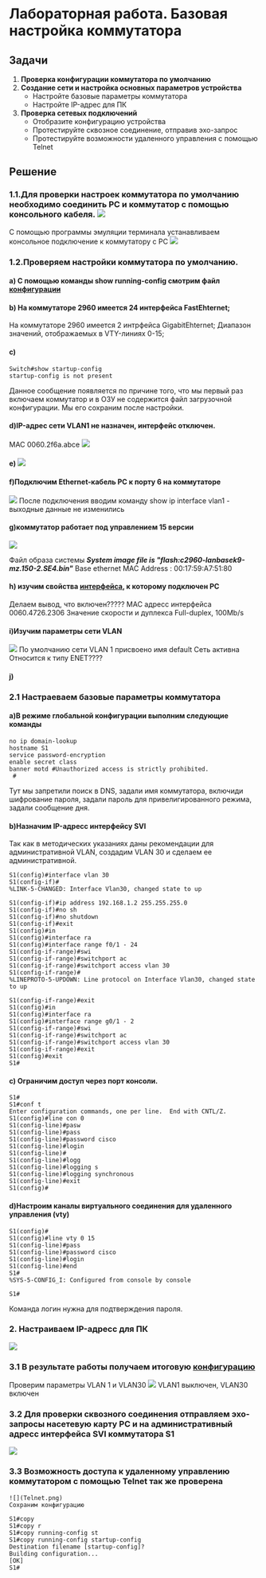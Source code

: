 # Лабораторная работа. Базовая настройка коммутатора
## Задачи
1. **Проверка конфигурации коммутатора по умолчанию**
2. **Создание сети и настройка основных параметров устройства**
    - Настройте базовые параметры коммутатора
    - Настройте IP-адрес для ПК
3. **Проверка сетевых подключений**
    - Отобразите конфигурацию устройства
    - Протестируйте сквозное соединение, отправив эхо-запрос
    - Протестируйте возможности удаленного управления с помощью Telnet

## Решение
### 1.1.Для проверки настроек коммутатора по умолчанию необходимо соединить PC и коммутатор с помощью консольного кабеля. ![](1_consol_cabel.png)

С помощью программы эмуляции терминала устанавливаем консольное подключение к коммутатору с РС
![](2-terminal.png)

### 1.2.Проверяем настройки коммутатора по умолчанию. 
   #### a) С помощью команды show running-config смотрим файл [конфигурации](default_config) 
   #### b) На коммутаторе 2960 имеется 24 интерфейса FastEhternet;
   На коммутаторе 2960 имеется 2 интрфейса GigabitEhternet;
   Диапазон значений, отображаемых в VTY-линиях 0-15; 
   #### c)
```
Switch#show startup-config 
startup-config is not present
 ```
Данное сообщение появляется по причине того, что мы первый раз включаем коммутатор и в ОЗУ не содержится файл загрузочной конфигурации. Мы его сохраним после настройки.

   #### d)IP-адрес сети VLAN1 не назначен, интерфейс отключен.
MAC 0060.2f6a.abce
![](3_VLAN1_down.png)
   #### e) ![](4_VLAN1_down.png)
   #### f)Подключим Ethernet-кабель PC к порту 6 на коммутаторе
![](5_.png)
После подключения вводим команду show ip interface vlan1 - выходные данные не изменились
   #### g)коммутатор работает под управлением 15 версии
![](6_version.png)

Файл образа системы ***System image file is "flash:c2960-lanbasek9-mz.150-2.SE4.bin"***
Base ethernet MAC Address       : 00:17:59:A7:51:80
   #### h) изучим свойства [интерфейса](f06), к которому подключен PC
Делаем вывод, что включен????? 
MAC адресс интерфейса 0060.4726.2306
Значение скорости и дуплекса Full-duplex, 100Mb/s
   #### i)Изучим параметры сети VLAN
![](7_show_vlan.png)
По умолчанию сети VLAN 1 присвоено имя default
Сеть активна
Относится к типу ENET????
   #### j)
   
### 2.1 Настраеваем базовые параметры коммутатора
   #### a)В режиме глобальной конфигурации выполним следующие команды
 ```
no ip domain-lookup   
hostname S1
service password-encryption
enable secret class
banner motd #Unauthorized access is strictly prohibited.
  #
 ```
Тут мы запретили поиск в DNS, задали имя коммутатора, включиди шифрование пароля, задали пароль для привелигированного режима, задали сообщение дня.
  #### b)Назначим IP-адресс интерфейсу SVI
Так как в методических указаниях даны рекомендации для административной VLAN, создадим VLAN 30 и сделаем ее административной.
```
S1(config)#interface vlan 30
S1(config-if)#
%LINK-5-CHANGED: Interface Vlan30, changed state to up

S1(config-if)#ip address 192.168.1.2 255.255.255.0
S1(config-if)#no sh
S1(config-if)#no shutdown 
S1(config-if)#exit
S1(config)#in
S1(config)#interface ra
S1(config)#interface range f0/1 - 24
S1(config-if-range)#swi
S1(config-if-range)#switchport ac
S1(config-if-range)#switchport access vlan 30
S1(config-if-range)#
%LINEPROTO-5-UPDOWN: Line protocol on Interface Vlan30, changed state to up

S1(config-if-range)#exit
S1(config)#in
S1(config)#interface ra
S1(config)#interface range g0/1 - 2
S1(config-if-range)#swi
S1(config-if-range)#switchport ac
S1(config-if-range)#switchport access vlan 30
S1(config-if-range)#exit
S1(config)#exit
S1#
```
#### с) Ограничим доступ через порт консоли.
```
S1# 
S1#conf t
Enter configuration commands, one per line.  End with CNTL/Z.
S1(config)#line con 0
S1(config-line)#pasw
S1(config-line)#pass
S1(config-line)#password cisco
S1(config-line)#login
S1(config-line)#
S1(config-line)#logg
S1(config-line)#logging s
S1(config-line)#logging synchronous 
S1(config-line)#exit
S1(config)#
```

#### d)Настроим каналы виртуального соединения для удаленного управления (vty)
```
S1(config)#
S1(config)#line vty 0 15
S1(config-line)#pass
S1(config-line)#password cisco
S1(config-line)#login
S1(config-line)#end
S1#
%SYS-5-CONFIG_I: Configured from console by console

S1#
```
Команда логин нужна для подтверждения пароля.


### 2. Настраиваем IP-адресс для ПК
![](config_PC.png)

### 3.1 В результате работы получаем итоговую [конфигурацию](config)
   Проверим параметры VLAN 1 и VLAN30
   ![](vlan1_vlan30.png)
   VLAN1 выключен, VLAN30 включен
   
### 3.2 Для проверки сквозного соединения отправляем эхо-запросы насетевую карту PC и на административный адресс интерфейса SVI коммутатора S1
![](ping.png)
### 3.3 Возможность доступа к удаленному управлению коммутатором с помощью Telnet так же проверена
    ![](Telnet.png)
    Сохраним конфигурацию
```
S1#copy 
S1#copy r
S1#copy running-config st
S1#copy running-config startup-config 
Destination filename [startup-config]? 
Building configuration...
[OK]
S1#
```
